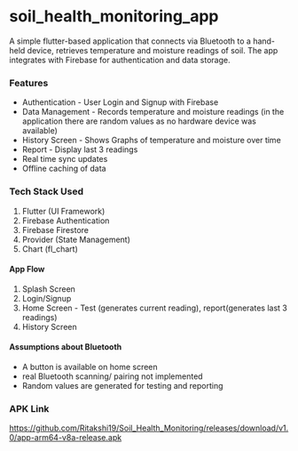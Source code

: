 # soil_health_monitoring_app

A simple flutter-based application that connects via Bluetooth to a hand-held device, retrieves temperature and moisture readings of soil. The app integrates with Firebase for authentication and data storage.

### Features
- Authentication - User Login and Signup with Firebase
- Data Management - Records temperature and moisture readings (in the application there are random values as no hardware device was available)
- History Screen - Shows Graphs of temperature and moisture over time
- Report - Display last 3 readings
- Real time sync updates
- Offline caching of data

### Tech Stack Used
1. Flutter (UI Framework)
2. Firebase Authentication
3. Firebase Firestore
4. Provider (State Management)
5. Chart (fl_chart) 

#### App Flow
1. Splash Screen 
2. Login/Signup
3. Home Screen - Test (generates current reading), report(generates last 3 readings)
4. History Screen

#### Assumptions about Bluetooth
- A button is available on home screen 
- real Bluetooth scanning/ pairing not implemented
- Random values are generated for testing and reporting

### APK Link
https://github.com/Ritakshi19/Soil_Health_Monitoring/releases/download/v1.0/app-arm64-v8a-release.apk

